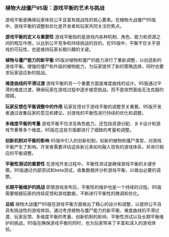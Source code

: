 ### 植物大战僵尸95版：游戏平衡的艺术与挑战

游戏平衡是确保玩家体验公平且富有挑战性的核心要素。在植物大战僵尸95版中，游戏平衡的调整和优化是开发者和玩家共同关注的焦点。

**游戏平衡的定义与重要性**
游戏平衡指的是游戏内各种机制、角色、能力和资源之间的相互作用，以达到公平竞争和持续挑战的目的。在95版中，平衡不仅关乎游戏的可玩性，也是维持玩家长期兴趣的关键。

**植物与僵尸能力的新平衡**
95版对植物和僵尸的能力进行了重新调整，以创造新的游戏平衡。增强的僵尸和升级的植物能力，为玩家提供了新的策略选择，同时也要求玩家适应新的挑战。

**难度曲线的平滑过渡**
游戏平衡的另一个重要方面是难度曲线的设计。95版通过平滑的难度过渡，确保玩家在游戏过程中逐步接受挑战，而不是突然面临无法克服的障碍。

**玩家反馈在平衡调整中的作用**
玩家反馈对于游戏平衡的调整至关重要。95版开发者通过收集玩家的意见和建议，对游戏的平衡性进行持续的优化和调整。

**多维度平衡的考量**
游戏平衡不仅涉及角色能力，还包括资源分配、关卡设计和游戏节奏等多个维度。95版在这些方面都进行了细致的考量和调整。

**创新机制对平衡的影响**
95版中引入的创新机制，如新的植物和僵尸类型，对游戏平衡产生了影响。开发者需要评估这些新元素如何融入现有的游戏体系，并进行相应的平衡调整。

**平衡性测试的重要性**
在游戏开发过程中，平衡性测试是确保游戏平衡的关键步骤。95版通过内部测试和beta测试，收集数据并分析游戏平衡，以做出必要的调整。

**长期平衡维护的挑战**
即使游戏发布后，平衡性的维护也是一个持续的过程。95版需要根据玩家的持续反馈和游戏数据，不断进行平衡性的微调和优化。

**总结**
植物大战僵尸95版在游戏平衡方面做出了精心的设计和调整，以提供公平且具有挑战性的游戏体验。通过考虑植物与僵尸能力的新平衡、难度曲线的平滑过渡、玩家反馈、多维度平衡的考量、创新机制的影响、平衡性测试以及长期平衡维护的挑战，95版在确保游戏平衡的同时，也为玩家带来了丰富和深入的游戏体验。